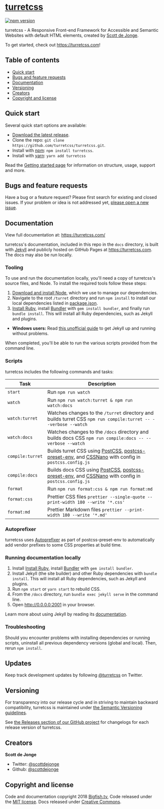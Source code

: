 # [turretcss](https://turretcss.com/)

[![npm version](https://img.shields.io/npm/v/turretcss.svg)](https://www.npmjs.com/package/turretcss)

turretcss - A Responsive Front-end Framework for Accessible and Semantic Websites with default HTML elements, created by [Scott de Jonge](https://twitter.com/scottdejonge).

To get started, check out <https://turretcss.com>!

## Table of contents

- [Quick start](#quick-start)
- [Bugs and feature requests](#bugs-and-feature-requests)
- [Documentation](#documentation)
- [Versioning](#versioning)
- [Creators](#creators)
- [Copyright and license](#copyright-and-license)

## Quick start

Several quick start options are available:

- [Download the latest release](https://github.com/turretcss/turretcss/).
- Clone the repo: `git clone https://github.com/turretcss/turretcss.git`.
- Install with [npm](https://www.npmjs.org): `npm install turretcss`.
- Install with [yarn](https://github.com/yarnpkg/yarn): `yarn add turretcss`

Read the [Getting started page](https://turretcss.com/docs/getting-started/) for information on structure, usage, support and more.

## Bugs and feature requests

Have a bug or a feature request? Please first search for existing and closed issues. If your problem or idea is not addressed yet, [please open a new issue](https://github.com/turretcss/turret/issues/new).

## Documentation

View full documentation at: <https://turretcss.com/>

turretcss's documentation, included in this repo in the `docs` directory, is built with [Jekyll](https://jekyllrb.com) and publicly hosted on GitHub Pages at <https://turretcss.com>. The docs may also be run locally.

### Tooling

To use and run the documentation locally, you'll need a copy of turretcss's source files, and Node. To install the required tools follow these steps:

1. [Download and install Node](https://nodejs.org/download/), which we use to manage our dependencies.
2. Navigate to the root `/turret` directory and run `npm install` to install our local dependencies listed in [package.json](https://github.com/turretcss/turret/blob/master/package.json).
3. [Install Ruby][install-ruby], install [Bundler][gembundler] with `gem install bundler`, and finally run `bundle install`. This will install all Ruby dependencies, such as Jekyll and plugins.

- **Windows users:** Read [this unofficial guide](http://jekyll-windows.juthilo.com/) to get Jekyll up and running without problems.

When completed, you'll be able to run the various scripts provided from the command line.

### Scripts

turretcss includes the following commands and tasks:

| Task             | Description                                                                                                                                     |
| ---------------- | ----------------------------------------------------------------------------------------------------------------------------------------------- |
| `start`          | Run `npm run watch`                                                                                                                             |
| `watch`          | Run `npm run watch:turret & npm run watch:docs`                                                                                                 |
| `watch:turret`   | Watches changes to the `/turret` directory and builds turret CSS `npm run compile:turret -- --verbose --watch`                                  |
| `watch:docs`     | Watches changes to the `/docs` directory and builds docs CSS `npm run compile:docs -- --verbose --watch`                                        |
| `compile:turret` | Builds turret CSS using [PostCSS][postcss], [postcss-preset-env][postcss-preset-env], and [CSSNano][cssnano] with config in `postcss.config.js` |
| `compile:docs`   | Builds docs CSS using [PostCSS][postcss], [postcss-preset-env][postcss-preset-env], and [CSSNano][cssnano] with config in `postcss.config.js`   |
| `format`         | Run `npm run format:css & npm run format:md`                                                                                                    |
| `format:css`     | Prettier CSS files `prettier --single-quote --print-width 180 --write '*.css'`                                                                  |
| `format:md`      | Prettier Markdown files `prettier --print-width 180 --write '*.md'`                                                                             |

### Autoprefixer

turretcss uses [Autoprefixer][autoprefixer] as part of postcss-preset-env to automatically add vendor prefixes to some CSS properties at build time.

### Running documentation locally

1. Install [Install Ruby][install-ruby], install [Bundler][gembundler] with `gem install bundler`.
2. Install Jekyll (the site builder) and other Ruby dependencies with `bundle install`. This will install all Ruby dependencies, such as Jekyll and plugins.
3. Run `npm start` or `yarn start` to rebuild CSS.
4. From the `/docs` directory, run `bundle exec jekyll serve` in the command line.
5. Open <http://0.0.0.0:2001> in your browser.

Learn more about using Jekyll by reading its [documentation](https://jekyllrb.com/docs/home/).

### Troubleshooting

Should you encounter problems with installing dependencies or running scripts, uninstall all previous dependency versions (global and local). Then, rerun `npm install`.

## Updates

Keep track development updates by following [@turretcss](https://twitter.com/turretcss) on Twitter.

## Versioning

For transparency into our release cycle and in striving to maintain backward compatibility, turretcss is maintained under [the Semantic Versioning guidelines](http://semver.org/).

See [the Releases section of our GitHub project](https://github.com/turretcss/turret/releases) for changelogs for each release version of turretcss.

## Creators

**Scott de Jonge**

- Twitter: [@scottdejonge](https://twitter.com/scottdejonge)
- Github: [@scottdejonge](https://github.com/scottdejonge)

## Copyright and license

Code and documentation copyright 2018 [Bigfish.tv](https://bigfish.tv), Code released under the [MIT license](https://github.com/turretcss/turretcss/LICENSE). Docs released under [Creative Commons](https://github.com/turretcss/turretcss/LICENSE).

[install-ruby]: https://www.ruby-lang.org/en/documentation/installation/
[gembundler]: https://bundler.io/
[turretcss]: https://turretcss.com/
[turretcss-boilerplate]: https://github.com/turretcss/turretcss-boilerplate
[postcss]: https://postcss.org/
[postcss cli]: https://github.com/postcss/postcss-cli
[postcss-preset-env]: https://preset-env.cssdb.org/
[cssnano]: https://cssnano.co/
[autoprefixer]: https://github.com/postcss/autoprefixer
